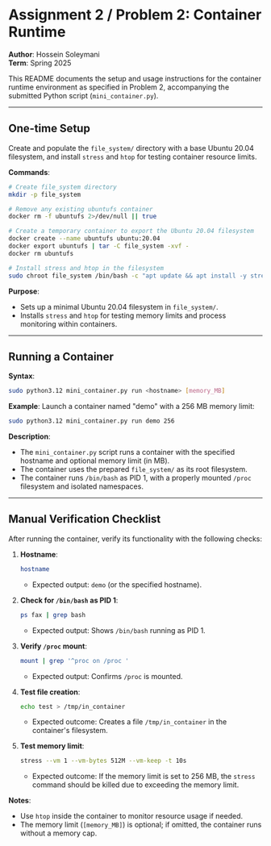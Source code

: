 # Assignment 2 / Problem 2: Container Runtime
**Author**: Hossein Soleymani  
**Term**: Spring 2025

This README documents the setup and usage instructions for the container runtime environment as specified in Problem 2, accompanying the submitted Python script (`mini_container.py`).

---

## One-time Setup

Create and populate the `file_system/` directory with a base Ubuntu 20.04 filesystem, and install `stress` and `htop` for testing container resource limits.

**Commands**:
```bash
# Create file_system directory
mkdir -p file_system

# Remove any existing ubuntufs container
docker rm -f ubuntufs 2>/dev/null || true

# Create a temporary container to export the Ubuntu 20.04 filesystem
docker create --name ubuntufs ubuntu:20.04
docker export ubuntufs | tar -C file_system -xvf -
docker rm ubuntufs

# Install stress and htop in the filesystem
sudo chroot file_system /bin/bash -c "apt update && apt install -y stress htop"
```

**Purpose**:
- Sets up a minimal Ubuntu 20.04 filesystem in `file_system/`.
- Installs `stress` and `htop` for testing memory limits and process monitoring within containers.

---

## Running a Container

**Syntax**:
```bash
sudo python3.12 mini_container.py run <hostname> [memory_MB]
```

**Example**:
Launch a container named "demo" with a 256 MB memory limit:
```bash
sudo python3.12 mini_container.py run demo 256
```

**Description**:
- The `mini_container.py` script runs a container with the specified hostname and optional memory limit (in MB).
- The container uses the prepared `file_system/` as its root filesystem.
- The container runs `/bin/bash` as PID 1, with a properly mounted `/proc` filesystem and isolated namespaces.

---

## Manual Verification Checklist

After running the container, verify its functionality with the following checks:

1. **Hostname**:
   ```bash
   hostname
   ```
   - Expected output: `demo` (or the specified hostname).

2. **Check for `/bin/bash` as PID 1**:
   ```bash
   ps fax | grep bash
   ```
   - Expected output: Shows `/bin/bash` running as PID 1.

3. **Verify `/proc` mount**:
   ```bash
   mount | grep '^proc on /proc '
   ```
   - Expected output: Confirms `/proc` is mounted.

4. **Test file creation**:
   ```bash
   echo test > /tmp/in_container
   ```
   - Expected outcome: Creates a file `/tmp/in_container` in the container's filesystem.

5. **Test memory limit**:
   ```bash
   stress --vm 1 --vm-bytes 512M --vm-keep -t 10s
   ```
   - Expected outcome: If the memory limit is set to 256 MB, the `stress` command should be killed due to exceeding the memory limit.

**Notes**:
- Use `htop` inside the container to monitor resource usage if needed.
- The memory limit (`[memory_MB]`) is optional; if omitted, the container runs without a memory cap.
